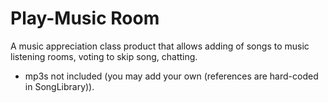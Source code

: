 # Play-Music Room

A music appreciation class product that allows adding of songs to music listening rooms, voting to skip song, chatting.

- mp3s not included (you may add your own (references are hard-coded in SongLibrary)).